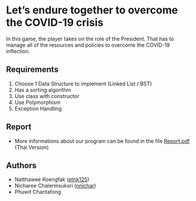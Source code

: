 

# Let’s endure together to overcome the COVID-19 crisis

In this game, the player takes on the role of the President. That has to manage all of the resources and policies to overcome the COVID-19 inflection.

## Requirements

1. Choose 1 Data Structure to implement (Linked List / BST)
2. Has a sorting algorithm
3. Use class with constructor
4. Use Polymorphism
5. Exception Handling

## Report

- More informations about our program can be found in the file [Report.pdf](https://github.com/nnichar/Let-endure-together-to-overcome-the-COVID-19-crisis/blob/main/Report.pdf) (Thai Version)

## Authors

- Natthawee Koengfak ([etnk125](https://github.com/etnk125))
- Nicharee Chalermsuksri ([nnichar](https://github.com/nnichar)) 
- Phuwit Chantafong
